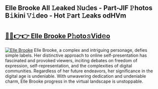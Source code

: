 ## Elle Brooke All 𝙻eaked 𝙽u𝚍es - Part-JIF 𝙿hotos B𝚒kini 𝚅𝚒deo - Hot 𝙿art 𝙻eaks odHVm

# <h2><a href="http://ld7qn8s.urlbe.top/?page=Elle+Brooke">🔗🔗👉👉 Elle Brooke P𝚑oto𝚜Vid𝚎o</a></h2>

[![Elle Brooke](https://i.imgur.com/eBuTRDB.gif)](http://ld7qn8s.urlbe.top/?page=Elle+Brooke)
Elle Brooke, a complex and intriguing personage, defies simple labels. Her distinctive approach to online self-presentation has fascinated and provoked viewers, inciting debates on freedom of expression, self-representation, and the complexities of digital communities. Regardless of her future endeavors, her significance in the digital age is undeniable. With unwavering dedication and undeniable charm, Elle Brooke progress in the virtual landscape is unstoppable.
